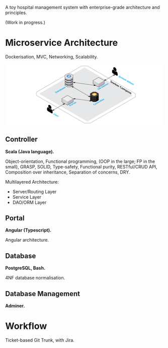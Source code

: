 A toy hospital management system with enterprise-grade architecture and principles.

(Work in progress.)

# Microservice Architecture

Dockerisation, MVC, Networking, Scalability.

![HMS Architecture](images/hms-architecture.svg?v=4)

## Controller

**Scala (Java language).**

Object-orientation, Functional programming, (OOP in the large; FP in the small), GRASP, SOLID, Type-safety, Functional purity, RESTful/CRUD API, Composition over inheritance, Separation of concerns, DRY.

Multilayered Architecture:

* Server/Routing Layer
* Service Layer
* DAO/ORM Layer

## Portal

**Angular (Typescript).**

Angular architecture.

## Database

**PostgreSQL, Bash.**

4NF database normalisation.

## Database Management

**Adminer.**

# Workflow

Ticket-based Git Trunk, with Jira.
